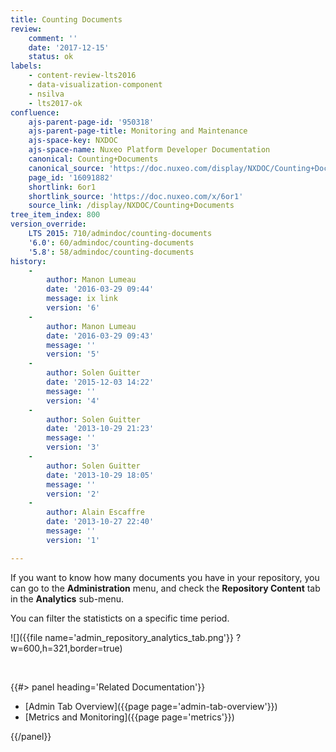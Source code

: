 ```yaml
---
title: Counting Documents
review:
    comment: ''
    date: '2017-12-15'
    status: ok
labels:
    - content-review-lts2016
    - data-visualization-component
    - nsilva
    - lts2017-ok
confluence:
    ajs-parent-page-id: '950318'
    ajs-parent-page-title: Monitoring and Maintenance
    ajs-space-key: NXDOC
    ajs-space-name: Nuxeo Platform Developer Documentation
    canonical: Counting+Documents
    canonical_source: 'https://doc.nuxeo.com/display/NXDOC/Counting+Documents'
    page_id: '16091882'
    shortlink: 6or1
    shortlink_source: 'https://doc.nuxeo.com/x/6or1'
    source_link: /display/NXDOC/Counting+Documents
tree_item_index: 800
version_override:
    LTS 2015: 710/admindoc/counting-documents
    '6.0': 60/admindoc/counting-documents
    '5.8': 58/admindoc/counting-documents
history:
    -
        author: Manon Lumeau
        date: '2016-03-29 09:44'
        message: ix link
        version: '6'
    -
        author: Manon Lumeau
        date: '2016-03-29 09:43'
        message: ''
        version: '5'
    -
        author: Solen Guitter
        date: '2015-12-03 14:22'
        message: ''
        version: '4'
    -
        author: Solen Guitter
        date: '2013-10-29 21:23'
        message: ''
        version: '3'
    -
        author: Solen Guitter
        date: '2013-10-29 18:05'
        message: ''
        version: '2'
    -
        author: Alain Escaffre
        date: '2013-10-27 22:40'
        message: ''
        version: '1'

---
```

If you want to know how many documents you have in your repository, you can go to the **Administration** menu, and check the  **Repository Content** tab in the **Analytics** sub-menu.

You can filter the statisticts on a specific time period.

![]({{file name='admin_repository_analytics_tab.png'}} ?w=600,h=321,border=true)

&nbsp;

<div class="row" data-equalizer data-equalize-on="medium"><div class="column medium-6">{{#> panel heading='Related Documentation'}}

- [Admin Tab Overview]({{page page='admin-tab-overview'}})
- [Metrics and Monitoring]({{page page='metrics'}})

{{/panel}}</div><div class="column medium-6">

&nbsp;

</div></div>

